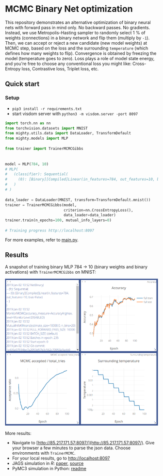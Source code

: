 # MCMC Binary Net optimization

This repository demonstrates an alternative optimization of binary neural nets with forward pass in mind only. No backward passes. No gradients. Instead, we use Metropolis-Hasting sampler to randomly select 1 % of weights (connections) in a binary network and flip them (multiply by `-1`). Then, we can accept or reject a new candidate (new model weights) at MCMC step, based on the loss and the surrounding `temperature` (which defines how many weights to flip). Convergence is obtained by freezing the model (temperature goes to zero). Loss plays a role of model state energy, and you're free to choose any conventional loss you might like: Cross-Entropy loss, Contrastive loss, Triplet loss, etc.


## Quick start

### Setup

* `pip3 install -r requirements.txt`
* start visdom server with `python3 -m visdom.server -port 8097`

```python
import torch.nn as nn
from torchvision.datasets import MNIST
from mighty.utils.data import DataLoader, TransformDefault
from mighty.models import MLP

from trainer import TrainerMCMCGibbs


model = MLP(784, 10)
# MLP(
#   (classifier): Sequential(
#     (0): [Binary][Compiled]Linear(in_features=784, out_features=10, bias=False)
#   )
# )

data_loader = DataLoader(MNIST, transform=TransformDefault.mnist())
trainer = TrainerMCMCGibbs(model,
                           criterion=nn.CrossEntropyLoss(),
                           data_loader=data_loader)
trainer.train(n_epochs=100, mutual_info_layers=0)

# Training progress http://localhost:8097
```

For more examples, refer to [main.py](main.py).

## Results

A snapshot of training binary MLP 784 -> 10 (binary weights and binary activations) with `TrainerMCMCGibbs` on MNIST:

![](images/mnist_TrainerMCMC.png)

More results:

* Navigate to [http://85.217.171.57:8097/](http://85.217.171.57:8097/).  Give your browser a few minutes to parse the json data. Choose environments with `TrainerMCMC`. 
* For your local results, go to [http://localhost:8097](http://localhost:8097)
* JAGS simulation in _R_: [paper](MCMC/paper.pdf), [source](MCMC/mnist56_jags.R)
* PyMC3 simulation in Python: [readme](MCMC/README.md)

